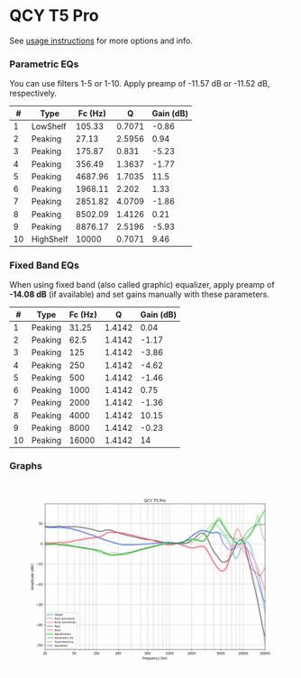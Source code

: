 # QCY T5 Pro
See [usage instructions](https://github.com/jaakkopasanen/AutoEq#usage) for more options and info.

### Parametric EQs
You can use filters 1-5 or 1-10. Apply preamp of -11.57 dB or -11.52 dB, respectively.

|   # | Type      |   Fc (Hz) |      Q |   Gain (dB) |
|-----|-----------|-----------|--------|-------------|
|   1 | LowShelf  |    105.33 | 0.7071 |       -0.86 |
|   2 | Peaking   |     27.13 | 2.5956 |        0.94 |
|   3 | Peaking   |    175.87 | 0.831  |       -5.23 |
|   4 | Peaking   |    356.49 | 1.3637 |       -1.77 |
|   5 | Peaking   |   4687.96 | 1.7035 |       11.5  |
|   6 | Peaking   |   1968.11 | 2.202  |        1.33 |
|   7 | Peaking   |   2851.82 | 4.0709 |       -1.86 |
|   8 | Peaking   |   8502.09 | 1.4126 |        0.21 |
|   9 | Peaking   |   8876.17 | 2.5196 |       -5.93 |
|  10 | HighShelf |  10000    | 0.7071 |        9.46 |

### Fixed Band EQs
When using fixed band (also called graphic) equalizer, apply preamp of **-14.08 dB** (if available) and set gains manually with these parameters.

|   # | Type    |   Fc (Hz) |      Q |   Gain (dB) |
|-----|---------|-----------|--------|-------------|
|   1 | Peaking |     31.25 | 1.4142 |        0.04 |
|   2 | Peaking |     62.5  | 1.4142 |       -1.17 |
|   3 | Peaking |    125    | 1.4142 |       -3.86 |
|   4 | Peaking |    250    | 1.4142 |       -4.62 |
|   5 | Peaking |    500    | 1.4142 |       -1.46 |
|   6 | Peaking |   1000    | 1.4142 |        0.75 |
|   7 | Peaking |   2000    | 1.4142 |       -1.36 |
|   8 | Peaking |   4000    | 1.4142 |       10.15 |
|   9 | Peaking |   8000    | 1.4142 |       -0.23 |
|  10 | Peaking |  16000    | 1.4142 |       14    |

### Graphs
![](./QCY%20T5%20Pro.png)
